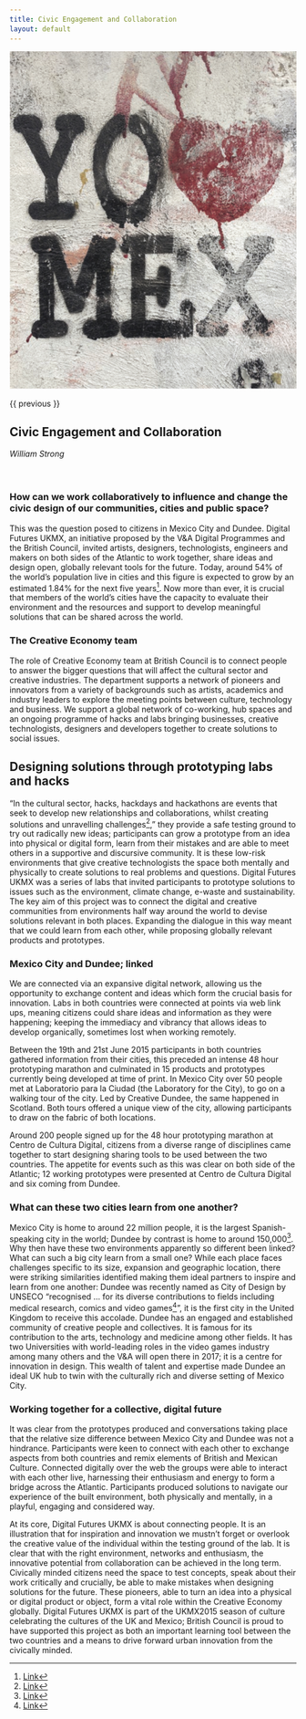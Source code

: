 ```yaml
---
title: Civic Engagement and Collaboration
layout: default
---
```


![](images/02.jpg)

{{ previous }}
## Civic Engagement and Collaboration
*William Strong*
<br />
<br />
<br />
### How can we work collaboratively to influence and change the civic design of our communities, cities and public space?
This was the question posed to citizens in Mexico City and Dundee. Digital Futures UKMX, an initiative proposed by the V&A Digital Programmes and the British Council, invited artists, designers, technologists, engineers and makers on both sides of the Atlantic to work together, share ideas and design open, globally relevant tools for the future. Today, around 54% of the world’s population live in cities and this figure is expected to grow by an estimated 1.84% for the next five years[<sup>1</sup>](#fn1)<a id="fnref1"/>. Now more than ever, it is crucial that members of the world’s cities have the capacity to evaluate their environment and the resources and support to develop meaningful solutions that can be shared across the world.

### The Creative Economy team
The role of Creative Economy team at British Council is to connect people to answer the bigger questions that will affect the cultural sector and creative industries. The department supports a network of pioneers and innovators from a variety of backgrounds such as artists, academics and industry leaders to explore the meeting points between culture, technology and business. We support a global network of co-working, hub spaces and an ongoing programme of hacks and labs bringing businesses, creative technologists, designers and developers together to create solutions to social issues.  

## Designing solutions through prototyping labs and hacks

“In the cultural sector, hacks, hackdays and hackathons are events that seek to develop new relationships and collaborations, whilst creating solutions and unravelling challenges[<sup>2</sup>](#fn2)<a id="fnref2"/>,”  they provide a safe testing ground to try out radically new ideas; participants can grow a prototype from an idea into physical or digital form, learn from their mistakes and are able to meet others in a supportive and discursive community. It is these low-risk environments that give creative technologists the space both mentally and physically to create solutions to real problems and questions.
Digital Futures UKMX was a series of labs that invited participants to prototype solutions to issues such as the environment, climate change, e-waste and sustainability. The key aim of this project was to connect the digital and creative communities from environments half way around the world to devise solutions relevant in both places. Expanding the dialogue in this way meant that we could learn from each other, while proposing globally relevant products and prototypes.

### Mexico City and Dundee; linked
We are connected via an expansive digital network, allowing us the opportunity to exchange content and ideas which form the crucial basis for innovation. Labs in both countries were connected at points via web link ups, meaning citizens could share ideas and information as they were happening; keeping the immediacy and vibrancy that allows ideas to develop organically, sometimes lost when working remotely.

Between the 19th and 21st June 2015 participants in both countries gathered information from their cities, this preceded an intense 48 hour prototyping marathon and culminated in 15 products and prototypes currently being developed at time of print. In Mexico City over 50 people met at Laboratorio para la Ciudad (the Laboratory for the City), to go on a walking tour of the city. Led by Creative Dundee, the same happened in Scotland. Both tours offered a unique view of the city, allowing participants to draw on the fabric of both locations.

Around 200 people signed up for the 48 hour prototyping marathon at Centro de Cultura Digital, citizens from a diverse range of disciplines came together to start designing sharing tools to be used between the two countries. The appetite for events such as this was clear on both side of the Atlantic; 12 working prototypes were presented at Centro de Cultura Digital and six coming from Dundee.

### What can these two cities learn from one another?
Mexico City is home to around 22 million people, it is the largest Spanish-speaking city in the world; Dundee by contrast is home to around 150,000[<sup>3</sup>](#fn3)<a id="fnref3"/>. Why then have these two environments apparently so different been linked? What can such a big city learn from a small one? While each place faces challenges specific to its size, expansion and geographic location, there were striking similarities identified making them ideal partners to inspire and learn from one another:
Dundee was recently named as City of Design by UNSECO “recognised … for its diverse contributions to fields including medical research, comics and video games[<sup>4</sup>](#fn4)<a id="fnref4"/>”, it is the first city in the United Kingdom to receive this accolade. Dundee has an engaged and established community of creative people and collectives. It is famous for its contribution to the arts, technology and medicine among other fields. It has two Universities with world-leading roles in the video games industry among many others and the V&A will open there in 2017; it is a centre for innovation in design. This wealth of talent and expertise made Dundee an ideal UK hub to twin with the culturally rich and diverse setting of Mexico City.

### Working together for a collective, digital future
It was clear from the prototypes produced and conversations taking place that the relative size difference between Mexico City and Dundee was not a hindrance. Participants were keen to connect with each other to exchange aspects from both countries and remix elements of British and Mexican Culture. Connected digitally over the web the groups were able to interact with each other live, harnessing their enthusiasm and energy to form a bridge across the Atlantic. Participants produced solutions to navigate our experience of the built environment, both physically and mentally, in a playful, engaging and considered way.

At its core, Digital Futures UKMX is about connecting people. It is an illustration that for inspiration and innovation we mustn’t forget or overlook the creative value of the individual within the testing ground of the lab. It is clear that with the right environment, networks and enthusiasm, the innovative potential from collaboration can be achieved in the long term. Civically minded citizens need the space to test concepts, speak about their work critically and crucially, be able to make mistakes when designing solutions for the future. These pioneers, able to turn an idea into a physical or digital product or object, form a vital role within the Creative Economy globally. Digital Futures UKMX is part of the UKMX2015 season of culture celebrating the cultures of the UK and Mexico; British Council is proud to have supported this project as both an important learning tool between the two countries and a means to drive forward urban innovation from the civically minded.

---

<ol>
<li id="fn1"><a href="http://www.who.int/gho/urban_health/situation_trends/urban_population_growth_text/en/">Link</a><a href="#fnref1">↩</a></li>
<li id="fn2"><a href="http://futureeverything.org/wp-content/uploads/2014/10/BC-New-Playgrounds.pdf">Link</a><a href="#fnref2">↩</a></li>
<li id="fn3"><a href="http://www.dundeecity.gov.uk/sites/default/files/publications/Dundee%20Economic%20Profile%20March%202014.pdf">Link</a><a href="#fnref3">↩</a></li>
<li id="fn4"><a href="http://www.dundeecity.gov.uk/unesco">Link</a><a href="#fnref4">↩</a></li>
</ol>
